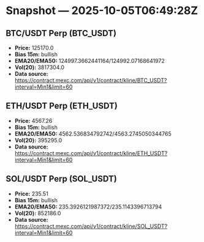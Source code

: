 # Snapshot — 2025-10-05T06:49:28Z

## BTC/USDT Perp (BTC_USDT)
- **Price:** 125170.0
- **Bias 15m:** bullish
- **EMA20/EMA50:** 124997.3662441164/124992.07168641972
- **Vol(20):** 3817304.0
- **Data source:** https://contract.mexc.com/api/v1/contract/kline/BTC_USDT?interval=Min1&limit=60

## ETH/USDT Perp (ETH_USDT)
- **Price:** 4567.26
- **Bias 15m:** bullish
- **EMA20/EMA50:** 4562.536834792742/4563.2745050344765
- **Vol(20):** 395295.0
- **Data source:** https://contract.mexc.com/api/v1/contract/kline/ETH_USDT?interval=Min1&limit=60

## SOL/USDT Perp (SOL_USDT)
- **Price:** 235.51
- **Bias 15m:** bullish
- **EMA20/EMA50:** 235.3926121987372/235.1143396713794
- **Vol(20):** 852186.0
- **Data source:** https://contract.mexc.com/api/v1/contract/kline/SOL_USDT?interval=Min1&limit=60
